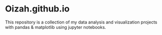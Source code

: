 # Oizah.github.io
This repository is a collection of my data analysis and visualization projects with pandas & matplotlib using jupyter notebooks.
